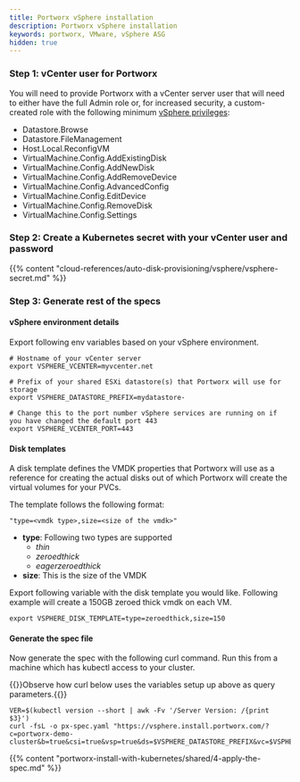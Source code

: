 ```yaml
---
title: Portworx vSphere installation
description: Portworx vSphere installation
keywords: portworx, VMware, vSphere ASG
hidden: true
---
```


### Step 1: vCenter user for Portworx

You will need to provide Portworx with a vCenter server user that will need to either have the full Admin role or, for increased security, a custom-created role with the following minimum [vSphere privileges](https://docs.vmware.com/en/VMware-vSphere/6.7/com.vmware.vsphere.security.doc/GUID-FEAB5DF5-F7A2-412D-BF3D-7420A355AE8F.html):

- Datastore.Browse
- Datastore.FileManagement
- Host.Local.ReconfigVM
- VirtualMachine.Config.AddExistingDisk
- VirtualMachine.Config.AddNewDisk
- VirtualMachine.Config.AddRemoveDevice
- VirtualMachine.Config.AdvancedConfig
- VirtualMachine.Config.EditDevice
- VirtualMachine.Config.RemoveDisk
- VirtualMachine.Config.Settings

### Step 2: Create a Kubernetes secret with your vCenter user and password

{{% content "cloud-references/auto-disk-provisioning/vsphere/vsphere-secret.md" %}}

### Step 3: Generate rest of the specs

#### vSphere environment details

Export following env variables based on your vSphere environment.

```text
# Hostname of your vCenter server
export VSPHERE_VCENTER=myvcenter.net

# Prefix of your shared ESXi datastore(s) that Portworx will use for storage
export VSPHERE_DATASTORE_PREFIX=mydatastore-

# Change this to the port number vSphere services are running on if you have changed the default port 443
export VSPHERE_VCENTER_PORT=443
```

#### Disk templates

A disk template defines the VMDK properties that Portworx will use as a reference for creating the actual disks out of which Portworx will create the virtual volumes for your PVCs.

The template follows the following format:

```
"type=<vmdk type>,size=<size of the vmdk>"
```

- __type__: Following two types are supported
  - _thin_
  - _zeroedthick_
  - _eagerzeroedthick_
- __size__: This is the size of the VMDK

Export following variable with the disk template you would like. Following example will create a 150GB zeroed thick vmdk on each VM.

```text
export VSPHERE_DISK_TEMPLATE=type=zeroedthick,size=150
```

#### Generate the spec file

Now generate the spec with the following curl command. Run this from a machine which has kubectl access to your cluster.

{{<info>}}Observe how curl below uses the variables setup up above as query parameters.{{</info>}}

```text
VER=$(kubectl version --short | awk -Fv '/Server Version: /{print $3}')
curl -fsL -o px-spec.yaml "https://vsphere.install.portworx.com/?c=portworx-demo-cluster&b=true&csi=true&vsp=true&ds=$VSPHERE_DATASTORE_PREFIX&vc=$VSPHERE_VCENTER&s=%22$VSPHERE_DISK_TEMPLATE%22&md=zeroedthick,size=150"
```

{{% content "portworx-install-with-kubernetes/shared/4-apply-the-spec.md" %}}